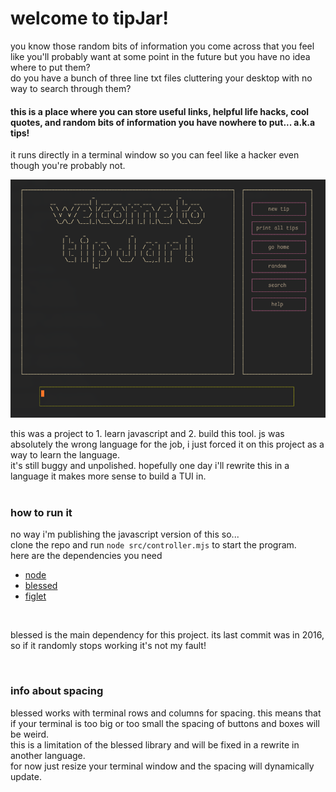 
# welcome to tipJar!

you know those random bits of information you come across that you feel like you'll probably want at some point in the future but you have no idea where to put them?\
do you have a bunch of three line txt files cluttering your desktop with no way to search through them?

#### this is a place where you can store useful links, helpful life hacks, cool quotes, and random bits of information you have nowhere to put... a.k.a tips!
it runs directly in a terminal window so you can feel like a hacker even though you're probably not.

<img src="assets/tipJarWelcomeScreen.png" width="512"/>
<br>

this was a project to 1. learn javascript and 2. build this tool. js was absolutely the wrong language for the job, i just forced it on this project as a way to learn the language.\
it's still buggy and unpolished. hopefully one day i'll rewrite this in a language it makes more sense to build a TUI in.
<br>
<br>

### how to run it
no way i'm publishing the javascript version of this so...\
clone the repo and run ```node src/controller.mjs``` to start the program.\
here are the dependencies you need
- [node](https://nodejs.org/en/download)
- [blessed](https://github.com/chjj/blessed)
- [figlet](http://www.figlet.org/)

<br>

blessed is the main dependency for this project. its last commit was in 2016, so if it randomly stops working it's not my fault!

<br>

### info about spacing

blessed works with terminal rows and columns for spacing. this means that if your terminal is too big or too small the spacing of buttons and boxes will be weird.\
this is a limitation of the blessed library and will be fixed in a rewrite in another language.\
for now just resize your terminal window and the spacing will dynamically update.
